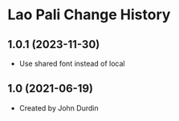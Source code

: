 Lao Pali Change History
====================

1.0.1 (2023-11-30)
----------------
* Use shared font instead of local

1.0 (2021-06-19)
----------------
* Created by John Durdin
